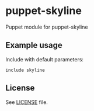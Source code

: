 # puppet-skyline

Puppet module for puppet-skyline

## Example usage

Include with default parameters:
```
include skyline
```

## License

See [LICENSE](LICENSE) file.
